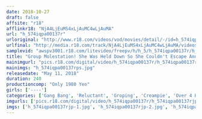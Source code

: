 ```yaml
---
date: 2018-10-27
draft: false
affsite: "r18"
afflinkr18: "NjA4LjEuMS4xLjAuMC4wLjAuMA"
url: "h_574iqpa00137r"
urloriginal: "http://www.r18.com/videos/vod/movies/detail/-/id=h_574iqpa00137r"
urlfinal: "http://media.r18.com/track/NjA4LjEuMS4xLjAuMC4wLjAuMA/videos/vod/movies/detail/-/id=h_574iqpa00137r"
samplevid: "awspv3001.r18.com/litevideo/freepv/h/h_5/h_574iqpa00137r/h_574iqpa00137r_dmb_w.mp4"
title: "Group Molestation! She Was Held Down So She Couldn't Escape And Impregnated By Molester Bastards 2 20 Girls/240 Minutes"
mainimgurl: "pics.r18.com/digital/video/h_574iqpa00137r/h_574iqpa00137rps.jpg"
mainimgs: "h_574iqpa00137rps.jpg"
releasedate: "May 11, 2018"
duration: 240
productioncomp: "Only 1980 Yen"
girls: ['----']
categories: ['Gang Bang', 'Reluctant', 'Groping', 'Creampie', 'Over 4 Hours']
imgurls: ['pics.r18.com/digital/video/h_574iqpa00137r/h_574iqpa00137rjp-1.jpg', 'pics.r18.com/digital/video/h_574iqpa00137r/h_574iqpa00137rjp-2.jpg', 'pics.r18.com/digital/video/h_574iqpa00137r/h_574iqpa00137rjp-3.jpg', 'pics.r18.com/digital/video/h_574iqpa00137r/h_574iqpa00137rjp-4.jpg', 'pics.r18.com/digital/video/h_574iqpa00137r/h_574iqpa00137rjp-5.jpg', 'pics.r18.com/digital/video/h_574iqpa00137r/h_574iqpa00137rjp-6.jpg', 'pics.r18.com/digital/video/h_574iqpa00137r/h_574iqpa00137rjp-7.jpg', 'pics.r18.com/digital/video/h_574iqpa00137r/h_574iqpa00137rjp-8.jpg', 'pics.r18.com/digital/video/h_574iqpa00137r/h_574iqpa00137rjp-9.jpg', 'pics.r18.com/digital/video/h_574iqpa00137r/h_574iqpa00137rjp-10.jpg', 'pics.r18.com/digital/video/h_574iqpa00137r/h_574iqpa00137rjp-11.jpg', 'pics.r18.com/digital/video/h_574iqpa00137r/h_574iqpa00137rjp-12.jpg', 'pics.r18.com/digital/video/h_574iqpa00137r/h_574iqpa00137rjp-13.jpg', 'pics.r18.com/digital/video/h_574iqpa00137r/h_574iqpa00137rjp-14.jpg', 'pics.r18.com/digital/video/h_574iqpa00137r/h_574iqpa00137rjp-15.jpg', 'pics.r18.com/digital/video/h_574iqpa00137r/h_574iqpa00137rjp-16.jpg', 'pics.r18.com/digital/video/h_574iqpa00137r/h_574iqpa00137rjp-17.jpg', 'pics.r18.com/digital/video/h_574iqpa00137r/h_574iqpa00137rjp-18.jpg', 'pics.r18.com/digital/video/h_574iqpa00137r/h_574iqpa00137rjp-19.jpg', 'pics.r18.com/digital/video/h_574iqpa00137r/h_574iqpa00137rjp-20.jpg']
imgs: ['h_574iqpa00137rjp-1.jpg', 'h_574iqpa00137rjp-2.jpg', 'h_574iqpa00137rjp-3.jpg', 'h_574iqpa00137rjp-4.jpg', 'h_574iqpa00137rjp-5.jpg', 'h_574iqpa00137rjp-6.jpg', 'h_574iqpa00137rjp-7.jpg', 'h_574iqpa00137rjp-8.jpg', 'h_574iqpa00137rjp-9.jpg', 'h_574iqpa00137rjp-10.jpg', 'h_574iqpa00137rjp-11.jpg', 'h_574iqpa00137rjp-12.jpg', 'h_574iqpa00137rjp-13.jpg', 'h_574iqpa00137rjp-14.jpg', 'h_574iqpa00137rjp-15.jpg', 'h_574iqpa00137rjp-16.jpg', 'h_574iqpa00137rjp-17.jpg', 'h_574iqpa00137rjp-18.jpg', 'h_574iqpa00137rjp-19.jpg', 'h_574iqpa00137rjp-20.jpg']
---
```

